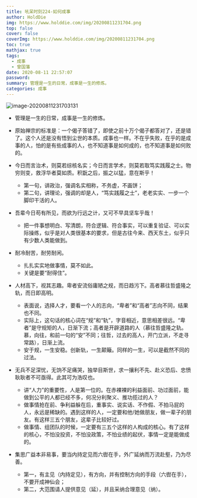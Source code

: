 ```yaml
---
title: 吼呆时刻224-如何成事
author: HoldDie
img: https://www.holddie.com/img/20200811231704.png
top: false
cover: false
coverImg: https://www.holddie.com/img/20200811231704.png
toc: true
mathjax: true
tags:
  - 成事
  - 曾国藩
date: 2020-08-11 22:57:07
password:
summary: 管理是一生的日常，成事是一生的修炼。
categories: 成事
---
```


![image-20200811231703131](https://www.holddie.com/img/20200811231704.png)

- 管理是一生的日常，成事是一生的修炼。
- 原始禅宗的标准是：一个偈子答错了，即使之前十万个偈子都答对了，还是错了。这个人还是没有悟到尘世的本质。成事也一样。不在乎失败，在乎的是成事的人，怕的是有些成事的人，也不知道事是如何成的，也不知道事是如何败的。

- 今日而言治术，则莫若综核名实；今日而言学术，则莫若取笃实践履之士。物穷则变，救浮华者莫如质。积翫之后，振之以猛，意在斯乎！
  - 第一句，讲政治，强调名实相称，不务虚，不画饼；
  - 第二句，讲理论，强调的却是人，“笃实践履之士”，老老实实、一步一个脚印干活的人。
- 吾辈今日苟有所见，而欲为行远之计，又可不早具坚车乎哉！
  - 把一件事想明白、写清朗，符合逻辑、符合事实，可以重复验证、可以实际操练，似乎是对人类很基本的要求，但是古往今来、西天东土，似乎只有少数人类能做到。
- 耐冷耐苦，耐劳耐闲。
  - 扎扎实实地做事情，莫不如此。
  - 关键是要“耐得住”。
- 人材高下，视其志趣。卑者安流俗庸陋之规，而日趋污下。高者慕往哲盛隆之轨，而日即高明。
  - 表面说，选择人才，要看一个人的志向，“卑者”和“高者”志向不同，结果也不同。
  - 实际上，这句话的核心词在“规”和“轨”，字音相近，意思相差很远。“卑者”是守规矩的人，日渐下流；高者是开辟道路的人（慕往哲盛隆之轨。慕，向往，和前一句的“安”不同；往哲，过去的高人，开门立派，不走寻常路），日渐上流。
  - 安于规，一生安稳。创新轨，一生颠簸。同样的一生，可以是截然不同的过法。
- 无兵不足深忧，无饷不足痛哭，独举目斯世，求一攘利不先、赴义恐后、忠愤耿耿者不可亟得。此其可为浩叹也。
  - 讲“人力”的重要性，人是第一位的。在赤裸裸的利益面前、功过面前，能做到公平的人都已经不多，何况分利聚义、推功揽过的人？
  - 做事情抢在前、争利益躲在后，重事实、说实话、不作假、不拍马屁的人，永远是稀缺的。遇到这样的人，一定要和他/她做朋友，做一辈子的朋友。有这样三五个朋友，这辈子比较好过。
  - 做事情、组团队的时候，一定要有三五个这样的人构成的核心。有了这样的核心，不怕没投资，不怕没政策，不怕业绩的起伏，事情一定是能做成的。
- 集思广益本非易事，要当内持定见而六辔在手，外广延纳而万流赴壑，乃为尽善。
  - 第一，有主见（内持定见），有方向，并有控制方向的手段（六辔在手），不要开成神仙会；
  - 第二，大范围请人提供意见（延），并且采纳合理意见（纳）。

